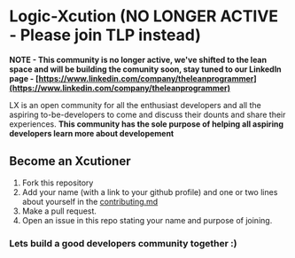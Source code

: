 # Logic-Xcution (NO LONGER ACTIVE - Please join TLP instead)

**NOTE - This community is no longer active, we've shifted to the lean space and will be building the comunity soon, stay tuned to our LinkedIn page - [https://www.linkedin.com/company/theleanprogrammer](https://www.linkedin.com/company/theleanprogrammer)**

LX is an open community for all the enthusiast developers and all the aspiring to-be-developers to come and discuss their dounts and share their experiences.
**This community has the sole purpose of helping all aspiring developers learn more about developement**

## Become an Xcutioner
1. Fork this repository
2. Add your name (with a link to your github profile) and one or two lines about yourself in the [contributing.md](contributing.md)
3. Make a pull request.
4. Open an issue in this repo stating your name and purpose of joining.

### Lets build a good developers community together :)
